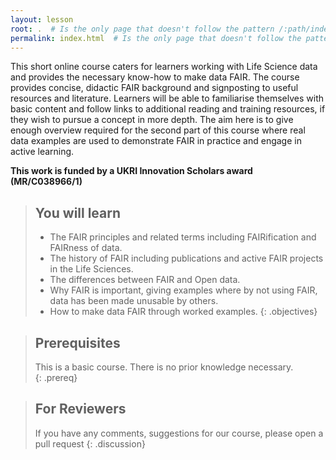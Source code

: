```yaml
---
layout: lesson
root: .  # Is the only page that doesn't follow the pattern /:path/index.html
permalink: index.html  # Is the only page that doesn't follow the pattern /:path/index.html
---
```


This short online course caters for learners working with Life Science data and provides the necessary know-how to make data FAIR.
The course provides concise, didactic FAIR background and signposting to useful resources and literature. Learners will be able to familiarise themselves with basic content and follow links to additional reading and training resources, if they wish to pursue a concept in more depth. The aim here is to give enough overview required for the second part of this course where real data examples are used to demonstrate FAIR in practice and engage in active learning.
 
**This work is funded by a UKRI Innovation Scholars award (MR/C038966/1)**

> ## You will learn
> - The FAIR principles and related terms including FAIRification and FAIRness of data.  
> - The history of FAIR including publications and active FAIR projects in the Life Sciences.
> - The differences between FAIR and Open data.
> - Why FAIR is important, giving examples where by not using FAIR, data has been made unusable by others.
> - How to make data FAIR through worked examples.
{: .objectives}

> ## Prerequisites
> This is a basic course. There is no prior knowledge necessary.  
{: .prereq}

> ## For Reviewers
> If you have any comments, suggestions for our course, please open a pull request 
{: .discussion}
